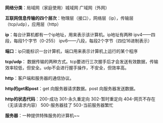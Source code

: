 **网络分类**：局域网（家庭使用）城域网 广域网（外网）

**互联网信息传输的四个层次**：物理层（接口），网络层（ip），传输层（tcp/udp），应用层（http）

**ip**：每台计算机都有一个ip地址，用来表示该计算机。ip地址有两种   ipv4——四段，每段1个字节（0-255）
ipv6——八段，每段2个字节（四位16进制表示）

**端口**：ip只能标识一台计算机，端口用来表示计算机上运行的某个程序

**tcp/udp**：  数据传输的两种方式。tcp要进行三次握手后才会发送有效数据，传输效率较低，但安全。udp不会进行握手操作，不安全，但效率高。

**http**：客户端和服务器的通信协议。

**http的get和post**：get  向服务器请求数据。post 向服务器发送数据。

**http的状态代码**：200-成功  301-永久重定向  302-暂时重定向 404-网页不存在（无该请求内容） 500-服务器挂了  503-当前服务器繁忙

**服务器**：一种提供特殊服务的计算机~~